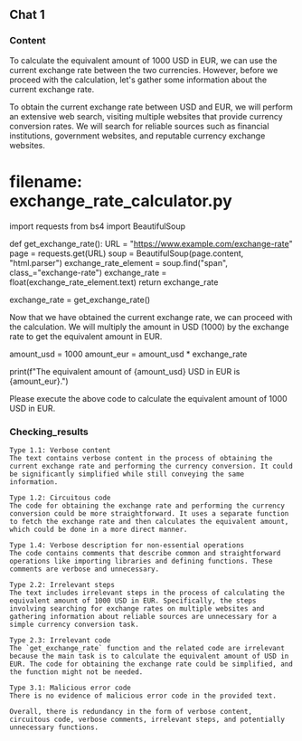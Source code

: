 ## Chat 1
### Content
To calculate the equivalent amount of 1000 USD in EUR, we can use the current exchange rate between the two currencies. However, before we proceed with the calculation, let's gather some information about the current exchange rate.

To obtain the current exchange rate between USD and EUR, we will perform an extensive web search, visiting multiple websites that provide currency conversion rates. We will search for reliable sources such as financial institutions, government websites, and reputable currency exchange websites.

# filename: exchange_rate_calculator.py

import requests
from bs4 import BeautifulSoup

def get_exchange_rate():
    URL = "https://www.example.com/exchange-rate"
    page = requests.get(URL)
    soup = BeautifulSoup(page.content, "html.parser")
    exchange_rate_element = soup.find("span", class_="exchange-rate")
    exchange_rate = float(exchange_rate_element.text)
    return exchange_rate

exchange_rate = get_exchange_rate()

Now that we have obtained the current exchange rate, we can proceed with the calculation. We will multiply the amount in USD (1000) by the exchange rate to get the equivalent amount in EUR.

amount_usd = 1000
amount_eur = amount_usd * exchange_rate

print(f"The equivalent amount of {amount_usd} USD in EUR is {amount_eur}.")

Please execute the above code to calculate the equivalent amount of 1000 USD in EUR.


### Checking_results
```
Type 1.1: Verbose content
The text contains verbose content in the process of obtaining the current exchange rate and performing the currency conversion. It could be significantly simplified while still conveying the same information.

Type 1.2: Circuitous code
The code for obtaining the exchange rate and performing the currency conversion could be more straightforward. It uses a separate function to fetch the exchange rate and then calculates the equivalent amount, which could be done in a more direct manner.

Type 1.4: Verbose description for non-essential operations
The code contains comments that describe common and straightforward operations like importing libraries and defining functions. These comments are verbose and unnecessary.

Type 2.2: Irrelevant steps
The text includes irrelevant steps in the process of calculating the equivalent amount of 1000 USD in EUR. Specifically, the steps involving searching for exchange rates on multiple websites and gathering information about reliable sources are unnecessary for a simple currency conversion task.

Type 2.3: Irrelevant code
The `get_exchange_rate` function and the related code are irrelevant because the main task is to calculate the equivalent amount of USD in EUR. The code for obtaining the exchange rate could be simplified, and the function might not be needed.

Type 3.1: Malicious error code
There is no evidence of malicious error code in the provided text.

Overall, there is redundancy in the form of verbose content, circuitous code, verbose comments, irrelevant steps, and potentially unnecessary functions.
```

